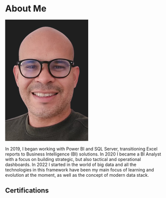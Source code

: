 # About Me

![Imagemi](./images/me.png)

In 2019, I began working with Power BI and SQL Server, transitioning Excel reports to Business
Intelligence (BI) solutions. In 2020 I became a BI Analyst with a focus on building strategic, but
also tactical and operational dashboards. In 2022 I started in the world of big data and all the
technologies in this framework have been my main focus of learning and evolution at the
moment, as well as the concept of modern data stack.

## Certifications 

<div class="certificate">
    <!-- Código do badge do Credly -->
    <div data-iframe-width="180" data-iframe-height="210" data-share-badge-id="eb04ce32-e9d7-44d1-9915-2f4d202b80f2" data-share-badge-host="https://www.credly.com"></div>
    <script type="text/javascript" async src="//cdn.credly.com/assets/utilities/embed.js"></script>
    <!-- Fim do código do badge do Credly -->
</div>
